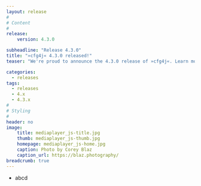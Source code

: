```yaml
---
layout: release
#
# Content
#
release:
    version: 4.3.0

subheadline: "Release 4.3.0"
title: "»cfg4j« 4.3.0 released!"
teaser: "We're proud to announce the 4.3.0 release of »cfg4j«. Learn more about new features in this article."

categories:
  - releases
tags:
  - releases
  - 4.x
  - 4.3.x
#
# Styling
#
header: no
image:
    title: mediaplayer_js-title.jpg
    thumb: mediaplayer_js-thumb.jpg
    homepage: mediaplayer_js-home.jpg
    caption: Photo by Corey Blaz
    caption_url: https://blaz.photography/
breadcrumb: true
---
```


* abcd